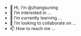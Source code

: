 - 👋 Hi, I’m @zhangsuning
- 👀 I’m interested in ...
- 🌱 I’m currently learning ...
- 💞️ I’m looking to collaborate on ...
- 📫 How to reach me ...

<!---
zhangsuning/zhangsuning is a ✨ special ✨ repository because its `README.md` (this file) appears on your GitHub profile.
You can click the Preview link to take a look at your changes.
--->
